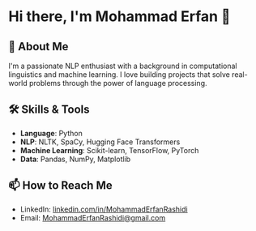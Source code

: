 # Hi there, I'm Mohammad Erfan 👋

## 🚀 About Me
I'm a passionate NLP enthusiast with a background in computational linguistics and machine learning. I love building projects that solve real-world problems through the power of language processing.

## 🛠️ Skills & Tools
- **Language**: Python
- **NLP**: NLTK, SpaCy, Hugging Face Transformers
- **Machine Learning**: Scikit-learn, TensorFlow, PyTorch
- **Data**: Pandas, NumPy, Matplotlib

## 📫 How to Reach Me
- LinkedIn: [linkedin.com/in/MohammadErfanRashidi](https://www.linkedin.com/in/mohammad-erfan-rashidi-4a50b0284/)
- Email: MohammadErfanRashidi@gmail.com
